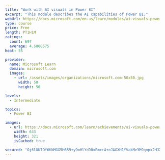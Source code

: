 ```yaml
---
title: "Work with AI visuals in Power BI"
excerpt: "This module describes the AI capabilities of Power BI."
webUrl: https://docs.microsoft.com/en-us/learn/modules/ai-visuals-power-bi/
type: course
price: Free
length: PT1H1M
ratings:
  count: 697
  average: 4.6800575
heat: 55

provider:
  name: Microsoft Learn
  domain: microsoft.com
  images:
    - url: /assets/images/organizations/microsoft.com-50x50.jpg
      width: 50
      height: 50

levels:
  - Intermediate

topics:
  - Power BI

images:
  - url: https://docs.microsoft.com/learn/achievements/ai-visuals-power-bi-social.png
    width: 643
    height: 321
    isCached: true

secured: "Oj6lOK7OY6KNMGG5H659+y9oHlYdD0xEmcrA+oJAGXH1YVakMe3M9qnpx2HJZJtbU2ArDq6OfK9IQVsXkOpYLed7kpiasD7doCL+KPIXNyJYTOKitH6MSwb2CyqYVo2tfXQdlbQm3Q5t/0fjGN4zuw6xwAZyryrS/PFCHcH9UEZ2sYEMz0UUGJfUDhMDulEeNGa07OM5Nj3SBGjv3EyZJpRVvutd+ihk5RGz3IKU0J0ItIFgufbHREOI4lYgEqIAPJcNXewKu5UsHZkuL52UfhfErdXjb6Z0Ig8sZTZDHxqum7Y/6cCrc55Rz8OOGdRy8SkOV4qvsMqqh1nHV4uwAgmQtKYhzauwA7fqdaboxDRS6HEMlxSc/8Ee35tRM3lgsP5FUlSZPMuDZ/cBHbvnfZcLhl/LZFlohJsk4XkCQ6k=;02weSlBOCNoScsCP6M6hmQ=="
---
```


